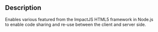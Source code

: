 ## Description

Enables various featured from the ImpactJS HTML5 framework in Node.js to enable code
sharing and re-use between the client and server side.